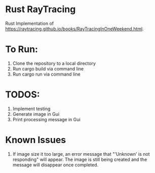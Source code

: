 # Rust RayTracing

Rust Implementation of https://raytracing.github.io/books/RayTracingInOneWeekend.html.

# To Run:
1. Clone the repository to a local directory
2. Run cargo build via command line
3. Run cargo run via command line

# TODOS:
1. Implement testing
2. Generate image in Gui
3. Print processing message in Gui

# Known Issues
1. If image size it too large, an error message that "'Unknown' is not responding" will appear.
The image is still being created and the message will disappear once completed.
